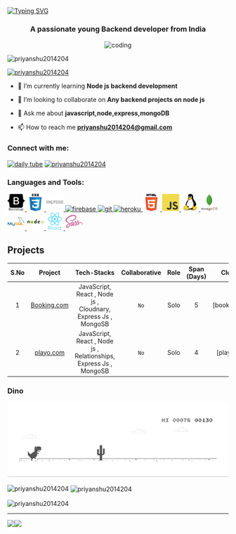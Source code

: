 <!-- <p align="center"> -->
[![Typing SVG](https://readme-typing-svg.herokuapp.com?font=Fira+Code&weight=700&size=25&pause=1000&color=6035DF&center=true&vCenter=true&width=435&lines=Hii+from+priyanshu)](https://git.io/typing-svg)
<!-- </p> -->

<!-- <h1 align="center">Hi 👋, I'm Priyanshu</h1> -->
<h3 align="center">A passionate young Backend developer from India</h3>

<p align="center">  <img align="center" src="https://media1.giphy.com/media/qgQUggAC3Pfv687qPC/giphy.gif?cid=ecf05e4722mc1tj22pjuzekhuumkf2c0bodms9sc5tev82ud&rid=giphy.gif&ct=g" alt="coding" width="500px"></p>



<p align="left"> <img src="https://komarev.com/ghpvc/?username=priyanshu2014204&label=Profile%20views&color=0e75b6&style=flat" alt="priyanshu2014204" /> </p>

<p align="left"> <a href="https://github.com/ryo-ma/github-profile-trophy"><img src="https://github-profile-trophy.vercel.app/?username=priyanshu2014204&theme=dracula" alt="priyanshu2014204" /></a> </p>

- 🌱 I’m currently learning **Node js backend development**

- 👯 I’m looking to collaborate on **Any backend projects on node js**

- 💬 Ask me about **javascript,node,express,mongoDB**

- 📫 How to reach me **priyanshu2014204@gmail.com**

<h3 align="left">Connect with me:</h3>
<p align="left">
<a href="https://www.youtube.com/c/daily tube" target="blank"><img align="center" src="https://raw.githubusercontent.com/rahuldkjain/github-profile-readme-generator/master/src/images/icons/Social/youtube.svg" alt="daily tube" height="30" width="40" /></a>
<a href="https://www.leetcode.com/priyanshu2014204" target="blank"><img align="center" src="https://raw.githubusercontent.com/rahuldkjain/github-profile-readme-generator/master/src/images/icons/Social/leet-code.svg" alt="priyanshu2014204" height="30" width="40" /></a>
</p>

<h3 align="left">Languages and Tools:</h3>
<p align="left"> <a href="https://getbootstrap.com" target="_blank" rel="noreferrer"> <img src="https://raw.githubusercontent.com/devicons/devicon/master/icons/bootstrap/bootstrap-plain-wordmark.svg" alt="bootstrap" width="40" height="40"/> </a> <a href="https://www.w3schools.com/css/" target="_blank" rel="noreferrer"> <img src="https://raw.githubusercontent.com/devicons/devicon/master/icons/css3/css3-original-wordmark.svg" alt="css3" width="40" height="40"/> </a> <a href="https://expressjs.com" target="_blank" rel="noreferrer"> <img src="https://raw.githubusercontent.com/devicons/devicon/master/icons/express/express-original-wordmark.svg" alt="express" width="40" height="40"/> </a> <a href="https://firebase.google.com/" target="_blank" rel="noreferrer"> <img src="https://www.vectorlogo.zone/logos/firebase/firebase-icon.svg" alt="firebase" width="40" height="40"/> </a> <a href="https://git-scm.com/" target="_blank" rel="noreferrer"> <img src="https://www.vectorlogo.zone/logos/git-scm/git-scm-icon.svg" alt="git" width="40" height="40"/> </a> <a href="https://heroku.com" target="_blank" rel="noreferrer"> <img src="https://www.vectorlogo.zone/logos/heroku/heroku-icon.svg" alt="heroku" width="40" height="40"/> </a> <a href="https://www.w3.org/html/" target="_blank" rel="noreferrer"> <img src="https://raw.githubusercontent.com/devicons/devicon/master/icons/html5/html5-original-wordmark.svg" alt="html5" width="40" height="40"/> </a> <a href="https://developer.mozilla.org/en-US/docs/Web/JavaScript" target="_blank" rel="noreferrer"> <img src="https://raw.githubusercontent.com/devicons/devicon/master/icons/javascript/javascript-original.svg" alt="javascript" width="40" height="40"/> </a> <a href="https://www.linux.org/" target="_blank" rel="noreferrer"> <img src="https://raw.githubusercontent.com/devicons/devicon/master/icons/linux/linux-original.svg" alt="linux" width="40" height="40"/> </a> <a href="https://www.mongodb.com/" target="_blank" rel="noreferrer"> <img src="https://raw.githubusercontent.com/devicons/devicon/master/icons/mongodb/mongodb-original-wordmark.svg" alt="mongodb" width="40" height="40"/> </a> <a href="https://www.mysql.com/" target="_blank" rel="noreferrer"> <img src="https://raw.githubusercontent.com/devicons/devicon/master/icons/mysql/mysql-original-wordmark.svg" alt="mysql" width="40" height="40"/> </a> <a href="https://nodejs.org" target="_blank" rel="noreferrer"> <img src="https://raw.githubusercontent.com/devicons/devicon/master/icons/nodejs/nodejs-original-wordmark.svg" alt="nodejs" width="40" height="40"/> </a> <a href="https://reactjs.org/" target="_blank" rel="noreferrer"> <img src="https://raw.githubusercontent.com/devicons/devicon/master/icons/react/react-original-wordmark.svg" alt="react" width="40" height="40"/> </a> <a href="https://sass-lang.com" target="_blank" rel="noreferrer"> <img src="https://raw.githubusercontent.com/devicons/devicon/master/icons/sass/sass-original.svg" alt="sass" width="40" height="40"/> </a> </p>



## Projects 
|S.No| Project | Tech-Stacks |  Collaborative | Role| Span (Days) |Clone of|   
|:--:| :----------------------------: | :----------------------------------------------:|:--------:|:---------:|:-----:|:----------------:|
| 1 |  [Booking.com](https://booking-com-five.vercel.app)| JavaScript, React , Node js , Cloudnary, Express Js , MongoSB | `No`|  Solo| 5 |[booking.com]
| 2 |  [playo.com](https://take-live-calls.vercel.app/)| JavaScript, React , Node js , Relationships, Express Js , MongoSB | `No`|  Solo| 4 |[playo.com]

    


<!-- ### Dino 🦖 -->
<h3>Dino</h3>
<img src="https://raw.githubusercontent.com/praveenscience/praveenscience/master/dino.gif"></img>
<!-- ![Dino]() -->

<p><img align="left" src="https://github-readme-stats.vercel.app/api/top-langs?username=priyanshu2014204&show_icons=true&locale=en&layout=compact&theme=dark" alt="priyanshu2014204" /></p>

<p>&nbsp;<img align="center" src="https://github-readme-stats.vercel.app/api?username=priyanshu2014204&show_icons=true&locale=en&theme=dark" alt="priyanshu2014204" /></p>

<p><img align="center" src="https://github-readme-streak-stats.herokuapp.com/?user=priyanshu2014204&theme=dark" alt="priyanshu2014204" /></p>
<hr>
<div color="red">
  
<img src="https://media.tenor.com/GfSX-u7VGM4AAAAM/coding.gif" align="left" height="200px">
<img src="https://media4.giphy.com/media/FlPJcTplkfefDCKq2b/giphy.gif?cid=ecf05e47i3yl5cinsfxftuuf0r263om1fvym52sp816d8xhq&rid=giphy.gif&ct=g" height="200px">
  </div>
